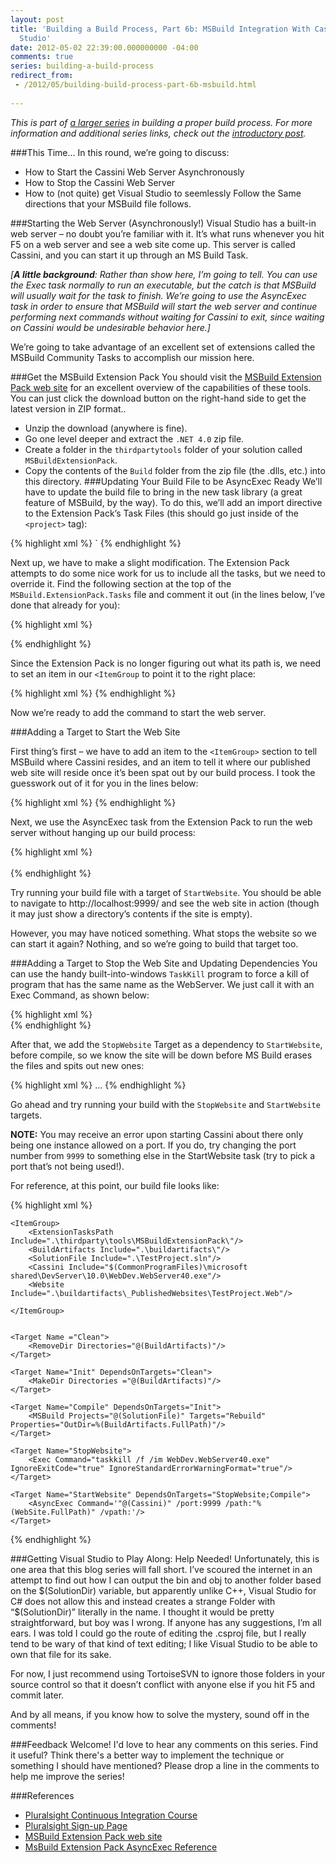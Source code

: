 ```yaml
---
layout: post
title: 'Building a Build Process, Part 6b: MSBuild Integration With Cassini and Visual
  Studio'
date: 2012-05-02 22:39:00.000000000 -04:00
comments: true
series: building-a-build-process
redirect_from: 
 - /2012/05/building-build-process-part-6b-msbuild.html
 
---
```

*This is part of [a larger series]() in building a proper build process. For more information and additional series links, check out the [introductory post]().*

###This Time…
In this round, we’re going to discuss:

* How to Start the Cassini Web Server Asynchronously 
* How to Stop the Cassini Web Server  
* How to (not quite) get Visual Studio to seemlessly Follow the Same directions that your MSBuild file follows.


###Starting the Web Server (Asynchronously!)
Visual Studio has a built-in web server – no doubt you’re familiar with it. It’s what runs whenever you hit F5 on a web server and see a web site come up. This server is called Cassini, and you can start it up through an MS Build Task.

*[**A little background**: Rather than show here, I’m going to tell. You can use the Exec task normally to run an executable, but the catch is that MSBuild will usually wait for the task to finish. We’re going to use the AsyncExec task in order to ensure that MSBuild will start the web server and continue performing next commands without waiting for Cassini to exit, since waiting on Cassini would be undesirable behavior here.]*

We’re going to take advantage of an excellent set of extensions called the MSBuild Community Tasks to accomplish our mission here.

###Get the MSBuild Extension Pack
You should visit the [MSBuild Extension Pack web site]() for an excellent overview of the capabilities of these tools. You can just click the download button on the right-hand side to get the latest version in ZIP format..

* Unzip the download (anywhere is fine).
* Go one level deeper and extract the `.NET 4.0` zip file.
* Create a folder in the `thirdpartytools` folder of your solution called `MSBuildExtensionPack`.
* Copy the contents of the `Build` folder from the zip file (the .dlls, etc.) into this directory.
###Updating Your Build File to be AsyncExec Ready
We’ll have to update the build file to bring in the new task library (a great feature of MSBuild, by the way). To do this, we’ll add an import directive to the Extension Pack’s Task Files (this should go just inside of the `<project>` tag):

{% highlight xml %}
<Import Project=".thirdpartytoolsMSBuildExtensionPackMSBuild.ExtensionPack.tasks">`
{% endhighlight %}

Next up, we have to make a slight modification. The Extension Pack attempts to do some nice work for us to include all the tasks, but we need to override it. Find the following section at the top of the `MSBuild.ExtensionPack.Tasks` file and comment it out (in the lines below, I’ve done that already for you):

{% highlight xml %}
<!--    
<PropertyGroup>
        <BuildPath Condition="'$(BuildPath)' == ''">$(MSBuildProjectDirectory)</BuildPath>
        <ExtensionTasksPath Condition="Exists('$(BuildPath)....BuildBinariesMSBuild.ExtensionPack.dll')">$(BuildPath)....BuildBinaries</ExtensionTasksPath>
        <ExtensionTasksPath Condition="'$(ExtensionTasksPath)' == ''">$(MSBuildExtensionsPath)ExtensionPack4.0</ExtensionTasksPath>
    </PropertyGroup>
-->
{% endhighlight %}

Since the Extension Pack is no longer figuring out what its path is, we need to set an item in our `<ItemGroup` to point it to the right place: 

{% highlight xml %}
<ExtensionTasksPath Include=".thirdpartytoolsMSBuildExtensionPack"/>
{% endhighlight %}

Now we’re ready to add the command to start the web server.

###Adding a Target to Start the Web Site

First thing’s first – we have to add an item to the `<ItemGroup>` section to tell MSBuild where Cassini resides, and an item to tell it where our published web site will reside once it’s been spat out by our build process. I took the guesswork out of it for you in the lines below: 

{% highlight xml %}
<Cassini Include="$(CommonProgramFiles)microsoft sharedDevServer10.0WebDev.WebServer40.exe"/>
<Website Include=".buildartifacts_PublishedWebsitesTestProject.Web"/>
{% endhighlight %}

Next, we use the AsyncExec task from the Extension Pack to run the web server without hanging up our build process:

{% highlight xml %}
<Target Name="StartWebsite" DependsOnTargets="Compile">         
    <AsyncExec Command='"@(Cassini)" /port:9999 /path:"%(WebSite.FullPath)" /vpath:'/>     
</Target>
{% endhighlight %}

Try running your build file with a target of `StartWebsite`. You should be able to navigate to http://localhost:9999/ and see the web site in action (though it may just show a directory’s contents if the site is empty).

However, you may have noticed something. What stops the website so we can start it again? Nothing, and so we’re going to build that target too.

###Adding a Target to Stop the Web Site and Updating Dependencies
You can use the handy built-into-windows `TaskKill` program to force a kill of program that has the same name as the WebServer. We just call it with an Exec Command, as shown below:

{% highlight xml %}
<Target Name="StopWebsite">         
    <Exec Command="taskkill /f /im WebDev.WebServer40.exe" IgnoreExitCode="true" IgnoreStandardErrorWarningFormat="true"/>     </Target>
{% endhighlight %}

After that, we add the `StopWebsite` Target as a dependency to `StartWebsite`, before compile, so we know the site will be down before MS Build erases the files and spits out new ones: 

{% highlight xml %}
<Target Name="StartWebsite" DependsOnTargets="StopWebsite;Compile">
...
</Target>
{% endhighlight %}

Go ahead and try running your build with the `StopWebsite` and `StartWebsite` targets. 

**NOTE:** You may receive an error upon starting Cassini about there only being one instance allowed on a port. If you do, try changing the port number from `9999` to something else in the StartWebsite task (try to pick a port that’s not being used!).

For reference, at this point, our build file looks like:

{% highlight xml %}
<?xml version="1.0" encoding="utf-8"?>
<Project xmlns="http://schemas.microsoft.com/developer/msbuild/2003" ToolsVersion="4.0" DefaultTargets="Compile">
    <Import Project=".\thirdparty\tools\MSBuildExtensionPack\MSBuild.ExtensionPack.tasks"/>
 
 
    <ItemGroup>
        <ExtensionTasksPath Include=".\thirdparty\tools\MSBuildExtensionPack\"/>
        <BuildArtifacts Include=".\buildartifacts\"/>
        <SolutionFile Include=".\TestProject.sln"/>
        <Cassini Include="$(CommonProgramFiles)\microsoft shared\DevServer\10.0\WebDev.WebServer40.exe"/>
        <Website Include=".\buildartifacts\_PublishedWebsites\TestProject.Web"/>
 
    </ItemGroup>
   
   
    <Target Name ="Clean">
        <RemoveDir Directories="@(BuildArtifacts)"/>
    </Target>
 
    <Target Name="Init" DependsOnTargets="Clean">
        <MakeDir Directories ="@(BuildArtifacts)"/>
    </Target>
 
    <Target Name="Compile" DependsOnTargets="Init">
        <MSBuild Projects="@(SolutionFile)" Targets="Rebuild" Properties="OutDir=%(BuildArtifacts.FullPath)"/>
    </Target>
 
    <Target Name="StopWebsite">
        <Exec Command="taskkill /f /im WebDev.WebServer40.exe" IgnoreExitCode="true" IgnoreStandardErrorWarningFormat="true"/>
    </Target>
   
    <Target Name="StartWebsite" DependsOnTargets="StopWebsite;Compile">
        <AsyncExec Command='"@(Cassini)" /port:9999 /path:"%(WebSite.FullPath)" /vpath:'/>
    </Target>
 
</Project>
{% endhighlight %}

###Getting Visual Studio to Play Along: Help Needed!
Unfortunately, this is one area that this blog series will fall short. I’ve scoured the internet in an attempt to find out how I can output the bin and obj to another folder based on the $(SolutionDir) variable, but apparently unlike C++, Visual Studio for C# does not allow this and instead creates a strange Folder with “$(SolutionDir)” literally in the name. I thought it would be pretty straightforward, but boy was I wrong. If anyone has any suggestions, I’m all ears. I was told I could go the route of editing the .csproj file, but I really tend to be wary of that kind of text editing; I like Visual Studio to be able to own that file for its sake.

For now, I just recommend using TortoiseSVN to ignore those folders in your source control so that it doesn’t conflict with anyone else if you hit F5 and commit later. 

And by all means, if you know how to solve the mystery, sound off in the comments!

###Feedback Welcome!
I'd love to hear any comments on this series. Find it useful? Think there's a better way to implement the technique or something I should have mentioned? Please drop a line in the comments to help me improve the series!

###References

* [Pluralsight Continuous Integration Course]
* [Pluralsight Sign-up Page][PS Signup]
* [MSBuild Extension Pack web site]
* [MsBuild Extension Pack AsyncExec Reference]


[a larger series]: http://skwordpresstoghost.azurewebsites.net/search/label/building%20a%20build%20process

[introductory post]:http://skwordpresstoghost.azurewebsites.net/?p=951 

[MSBuild Extension Pack web site]:http://msbuildextensionpack.codeplex.com/

[MsBuild Extension Pack AsyncExec Reference]: http://www.msbuildextensionpack.com/help/3.5.8.0/html/68cdc023-8926-4ac9-9e7c-0297592fec29.htm

[Pluralsight Continuous Integration Course]: http://www.pluralsight-training.net/microsoft/courses/TableOfContents?courseName=continuous-integration&amp;highlight=james-kovacs_ci-part1*3!james-kovacs_ci-part3*2!james-kovacs_ci-part2*2!james-kovacs_ci-part6*4,12#ci-part1

[PS Signup]: http://www.pluralsight-training.net/microsoft/Products/Individual